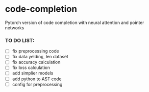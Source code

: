 # code-completion
Pytorch version of code completion with neural attention and pointer networks


### TO DO LIST:
- [ ] fix preprocessing code
- [ ] fix data yelding, len dataset
- [ ] fix accuracy calculation
- [ ] fix loss calculation
- [ ] add simplier models
- [ ] add python to AST code
- [ ] config for preprocessing
